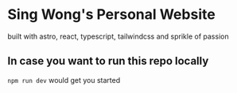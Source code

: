 # Sing Wong's Personal Website

built with astro, react, typescript, tailwindcss and sprikle of passion

## In case you want to run this repo locally

`npm run dev` would get you started
